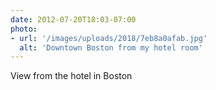 ```yaml
---
date: 2012-07-20T18:03-07:00
photo:
- url: '/images/uploads/2018/7eb8a0afab.jpg'
  alt: 'Downtown Boston from my hotel room'
---
```

View from the hotel in Boston
